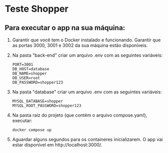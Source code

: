 # Teste Shopper

## Para executar o app na sua máquina:

1. Garantir que você tem o Docker instalado e funcionando. Garantir que as portas 3000, 3001 e 3002 da sua máquina estão disponíveis.

2. Na pasta "back-end" criar um arquivo .env com as seguintes variáveis:

    ```
    PORT=3001
    DB_HOST=database
    DB_NAME=shopper
    DB_USER=root
    DB_PASSWORD=shopper123
    ```

3. Na pasta "database" criar um arquivo .env com as seguintes variáveis:

    ```
    MYSQL_DATABASE=shopper
    MYSQL_ROOT_PASSWORD=shopper123
    ```

4. Na pasta raíz do projeto (que contém o arquivo compose.yaml), executar:
    ```
    docker compose up
    ```
5. Aguardar alguns segundos para os containeres inicializarem. O app vai estar disponível em http://localhost:3000/.
